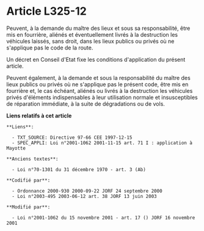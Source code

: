 # Article L325-12

Peuvent, à la demande du maître des lieux et sous sa responsabilité, être mis en fourrière, aliénés et éventuellement livrés
à la destruction les véhicules laissés, sans droit, dans les lieux publics ou privés où ne s'applique pas le code de la
route.

Un décret en Conseil d'Etat fixe les conditions d'application du présent article.

Peuvent également, à la demande et sous la responsabilité du maître des lieux publics ou privés où ne s'applique pas le
présent code, être mis en fourrière et, le cas échéant, aliénés ou livrés à la destruction les véhicules privés d'éléments
indispensables à leur utilisation normale et insusceptibles de réparation immédiate, à la suite de dégradations ou de vols.

**Liens relatifs à cet article**

	**Liens**:

	  - TXT_SOURCE: Directive 97-66 CEE 1997-12-15
	  - SPEC_APPLI: Loi n°2001-1062 2001-11-15 art. 71 I : application à Mayotte

	**Anciens textes**:

	  - Loi n°70-1301 du 31 décembre 1970 - art. 3 (Ab)

	**Codifié par**:

	  - Ordonnance 2000-930 2000-09-22 JORF 24 septembre 2000
	  - Loi n°2003-495 2003-06-12 art. 38 JORF 13 juin 2003

	**Modifié par**:

	  - Loi n°2001-1062 du 15 novembre 2001 - art. 17 () JORF 16 novembre 2001
